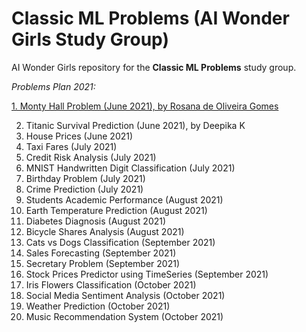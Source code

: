 # Classic ML Problems (AI Wonder Girls Study Group)

AI Wonder Girls repository for the **Classic ML Problems** study group.

*Problems Plan 2021:*

[1. Monty Hall Problem (June 2021), by Rosana de Oliveira Gomes](https://github.com/rogomes/aiwondergirls-classic-ML-problems/blob/main/monty_hall/MontyHall.ipynb)

2. Titanic Survival Prediction (June 2021), by Deepika K
3. House Prices (June 2021)
4. Taxi Fares (July 2021)
5. Credit Risk Analysis (July 2021)
6. MNIST Handwritten Digit Classification (July 2021)
7. Birthday Problem (July 2021)
8. Crime Prediction (July 2021)
9. Students Academic Performance (August 2021)
10. Earth Temperature Prediction (August 2021) 
11. Diabetes Diagnosis (August 2021)
12. Bicycle Shares Analysis (August 2021)
13. Cats vs Dogs Classification (September 2021)
14. Sales Forecasting (September 2021)
15. Secretary Problem (September 2021)
16. Stock Prices Predictor using TimeSeries (September 2021)
17. Iris Flowers Classification (October 2021)
18. Social Media Sentiment Analysis (October 2021) 
19. Weather Prediction (October 2021)
20. Music Recommendation System (October 2021)
